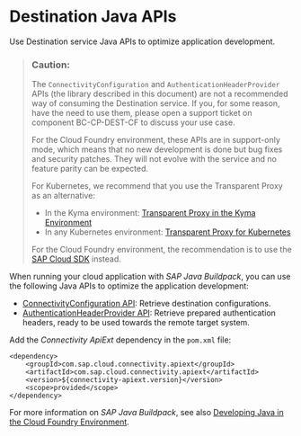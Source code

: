<!-- loio60f00ec5724e4875b51a2cadfb2364b2 -->

# Destination Java APIs

Use Destination service Java APIs to optimize application development.

> ### Caution:  
> The `ConnectivityConfiguration` and `AuthenticationHeaderProvider` APIs \(the library described in this document\) are not a recommended way of consuming the Destination service. If you, for some reason, have the need to use them, please open a support ticket on component BC-CP-DEST-CF to discuss your use case.
> 
> For the Cloud Foundry environment, these APIs are in support-only mode, which means that no new development is done but bug fixes and security patches. They will not evolve with the service and no feature parity can be expected.
> 
> For Kubernetes, we recommend that you use the Transparent Proxy as an alternative:
> 
> -   In the Kyma environment: [Transparent Proxy in the Kyma Environment](transparent-proxy-in-the-kyma-environment-1700cfe.md)
> -   In any Kubernetes environment: [Transparent Proxy for Kubernetes](transparent-proxy-for-kubernetes-acc64ad.md)
> 
> For the Cloud Foundry environment, the recommendation is to use the [SAP Cloud SDK](https://sap.github.io/cloud-sdk/docs/java/getting-started) instead.

When running your cloud application with *SAP Java Buildpack*, you can use the following Java APIs to optimize the application development:

-   [ConnectivityConfiguration API](connectivityconfiguration-api-d31bdd5.md): Retrieve destination configurations.
-   [AuthenticationHeaderProvider API](authenticationheaderprovider-api-2959ab8.md): Retrieve prepared authentication headers, ready to be used towards the remote target system.

Add the *Connectivity ApiExt* dependency in the `pom.xml` file:

```
<dependency>
    <groupId>com.sap.cloud.connectivity.apiext</groupId>
    <artifactId>com.sap.cloud.connectivity.apiext</artifactId>
    <version>${connectivity-apiext.version}</version>
    <scope>provided</scope>
</dependency>
```

For more information on *SAP Java Buildpack*, see also [Developing Java in the Cloud Foundry Environment](https://help.sap.com/docs/btp/sap-business-technology-platform/developing-java-in-cloud-foundry-environment?version=Cloud).

